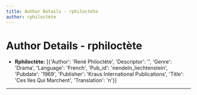 ```yaml
---
title: Author Details - rphiloctète
author: rphiloctète
---
```


# Author Details - rphiloctète

<ul>
    <li><strong>Rphiloctète:</strong> [{'Author': 'René Philoctète', 'Descriptor': '', 'Genre': 'Drama', 'Language': 'French', 'Pub_id': 'nendeln_liechtenstein', 'Pubdate': '1969', 'Publisher': 'Kraus International Publications', 'Title': 'Ces Iles Qui Marchent', 'Translation': 'n'}]</li>
</ul>
<hr>
